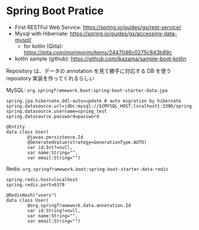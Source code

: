 # Spring Boot Pratice

- First RESTFul Web Service: <https://spring.io/guides/gs/rest-service/>
- Mysql with Hibernate: <https://spring.io/guides/gs/accessing-data-mysql/>
  - for kotlin (Qiita): <https://qiita.com/morimorim/items/2447048c0275c843b89c>
- kotlin sample (github): <https://github.com/jkazama/sample-boot-kotlin>

Repository は、データの annotation を見て勝手に対応する DB を使う repository 実装を作ってくれるらしい

MySQL: `org.springframework.boot:spring-boot-starter-data-jpa`

```
spring.jpa.hibernate.ddl-auto=update # auto migration by hibernate
spring.datasource.url=jdbc:mysql://${MYSQL_HOST:localhost}:3306/spring_test
spring.datasource.username=spring_test
spring.datasource.password=password
```

```
@Entity
data class User(
        @javax.persistence.Id
        @GeneratedValue(strategy=GenerationType.AUTO)
        var id:Int?=null,
        var name:String="",
        var email:String="")
```

Redis: `org.springframework.boot:spring-boot-starter-data-redis`

```
spring.redis.host=localhost
spring.redis.port=6379
```

```
@RedisHash("users")
data class User(
        @org.springframework.data.annotation.Id
        var id:String?=null,
        var name:String="",
        var email:String="")
```